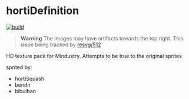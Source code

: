 # hortiDefinition

[![build](https://img.shields.io/github/workflow/status/hortiSquash/hortiDefinition/release?color=informational&event=push&label=actions&logo=github&style=for-the-badge)](https://github.com/hortiSquash/hortiDefinition/actions/workflows/release.yml "Build workflow")

> **Warning**
> The images may have artifacts towards the top right.
> This issue being tracked by [resvg/512](https://github.com/RazrFalcon/resvg/issues/512)

HD texture pack for Mindustry. Attempts to be true to the original sprites

sprited by:

- hortiSquash
- bendn
- bibuiban
